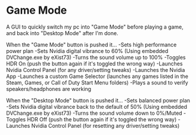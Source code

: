 # Game Mode

A GUI to quickly switch my pc into "Game Mode" before playing a game, and back into "Desktop Mode" after I'm done.

When the "Game Mode" button is pushed it...
-Sets high performance power plan
-Sets Nvidia digital vibrance to 60% (Using embedded DVChange.exe by eXist73)
-Turns the sound volume up to 100%
-Toggles HDR On (push the button again if it's toggled the wrong way)
-Launches Nvidia Control Panel (for any driver/setting tweaks)
-Launches the Nvidia App
-Launches a custom Game Selector (launches any games listed in the Steam, Games, or Call of Duty Start Menu folders)
-Plays a sound to verify speakers/headphones are working

When the "Desktop Mode" button is pushed it...
-Sets balanced power plan
-Sets Nvidia digital vibrance back to the default of 50% (Using embedded DVChange.exe by eXist73)
-Turns the sound volume down to 0%/Muted
-Toggles HDR Off (push the button again if it's toggled the wrong way)
-Launches Nvidia Control Panel (for resetting any driver/setting tweaks)
